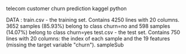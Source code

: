 telecom customer churn prediction kaggel python


DATA : train.csv - the training set. Contains 4250 lines with 20 columns. 3652 samples (85.93%) belong to class churn=no and 598 samples (14.07%) belong to class churn=yes test.csv - the test set. Contains 750 lines with 20 columns: the index of each sample and the 19 features (missing the target variable "churn"). sampleSub
